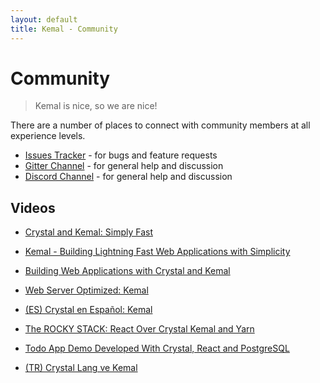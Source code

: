 ```yaml
---
layout: default
title: Kemal - Community
---
```


# Community

> Kemal is nice, so we are nice!

There are a number of places to connect with community members at all experience levels.

- <a href="https://github.com/kemalcr/kemal/issues">Issues Tracker</a> - for bugs and feature requests
- <a href="https://gitter.im/sdogruyol/kemal">Gitter Channel</a>  - for general help and discussion
- <a href="https://discord.gg/prSVAZJEpz">Discord Channel</a> - for general help and discussion

## Videos

- [Crystal and Kemal: Simply Fast](https://www.youtube.com/watch?v=OkM42UKhjsk)

- [Kemal - Building Lightning Fast Web Applications with Simplicity](https://www.youtube.com/watch?v=KJB-nAoRSr8)

- [Building Web Applications with Crystal and Kemal](https://www.youtube.com/watch?v=XPLsQ88XOiQ)

- [Web Server Optimized: Kemal](https://www.youtube.com/watch?v=0OFiLfXXodg)

- [(ES) Crystal en Español: Kemal](https://www.youtube.com/watch?v=DT7gRIaKQqg)

- [The ROCKY STACK: React Over Crystal Kemal and Yarn](https://www.youtube.com/watch?v=szz1QFZPCrA&list=PL_ZUs2eBjBit8P2r3jntJMtw2hOHuXE1w)

- [Todo App Demo Developed With Crystal, React and PostgreSQL](https://www.youtube.com/watch?v=6KzPGp87YCw)

- [(TR) Crystal Lang ve Kemal](https://www.youtube.com/watch?v=LOAahRnsIpk)